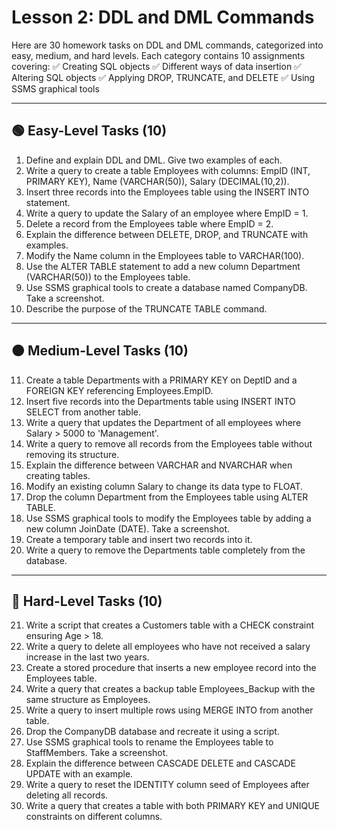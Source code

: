 # Lesson 2: DDL and DML Commands

Here are 30 homework tasks on DDL and DML commands, categorized into easy, medium, and hard levels.
Each category contains 10 assignments covering:
✅ Creating SQL objects
✅ Different ways of data insertion
✅ Altering SQL objects
✅ Applying DROP, TRUNCATE, and DELETE
✅ Using SSMS graphical tools

________________________________________

## 🟢 Easy-Level Tasks (10)
1. Define and explain DDL and DML. Give two examples of each.
2. Write a query to create a table Employees with columns: EmpID (INT, PRIMARY KEY), Name (VARCHAR(50)), Salary (DECIMAL(10,2)).
3. Insert three records into the Employees table using the INSERT INTO statement.
4. Write a query to update the Salary of an employee where EmpID = 1.
5. Delete a record from the Employees table where EmpID = 2.
6. Explain the difference between DELETE, DROP, and TRUNCATE with examples.
7. Modify the Name column in the Employees table to VARCHAR(100).
8. Use the ALTER TABLE statement to add a new column Department (VARCHAR(50)) to the Employees table.
9. Use SSMS graphical tools to create a database named CompanyDB. Take a screenshot.
10. Describe the purpose of the TRUNCATE TABLE command.

________________________________________

## 🟠 Medium-Level Tasks (10)
11. Create a table Departments with a PRIMARY KEY on DeptID and a FOREIGN KEY referencing Employees.EmpID.
12. Insert five records into the Departments table using INSERT INTO SELECT from another table.
13. Write a query that updates the Department of all employees where Salary > 5000 to 'Management'.
14. Write a query to remove all records from the Employees table without removing its structure.
15. Explain the difference between VARCHAR and NVARCHAR when creating tables.
16. Modify an existing column Salary to change its data type to FLOAT.
17. Drop the column Department from the Employees table using ALTER TABLE.
18. Use SSMS graphical tools to modify the Employees table by adding a new column JoinDate (DATE). Take a screenshot.
19. Create a temporary table and insert two records into it.
20. Write a query to remove the Departments table completely from the database.

________________________________________

## 🔴 Hard-Level Tasks (10)
21. Write a script that creates a Customers table with a CHECK constraint ensuring Age > 18.
22. Write a query to delete all employees who have not received a salary increase in the last two years.
23. Create a stored procedure that inserts a new employee record into the Employees table.
24. Write a query that creates a backup table Employees_Backup with the same structure as Employees.
25. Write a query to insert multiple rows using MERGE INTO from another table.
26. Drop the CompanyDB database and recreate it using a script.
27. Use SSMS graphical tools to rename the Employees table to StaffMembers. Take a screenshot.
28. Explain the difference between CASCADE DELETE and CASCADE UPDATE with an example.
29. Write a query to reset the IDENTITY column seed of Employees after deleting all records.
30. Write a query that creates a table with both PRIMARY KEY and UNIQUE constraints on different columns.
